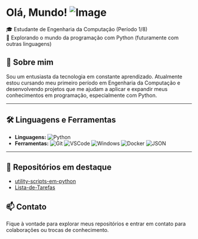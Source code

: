 
# Olá, Mundo! ![Image](https://github.com/user-attachments/assets/b97ad4e5-0e49-45fd-ab52-66b7d6a6a738)

🎓 Estudante de Engenharia da Computação (Período 1/8)  
🐍 Explorando o mundo da programação com Python (futuramente com outras linguagens)

## 🚀 Sobre mim

Sou um entusiasta da tecnologia em constante aprendizado. Atualmente estou cursando meu primeiro período em Engenharia da Computação e desenvolvendo projetos que me ajudam a aplicar e expandir meus conhecimentos em programação, especialmente com Python.

---

## 🛠️ Linguagens e Ferramentas

- **Linguagens:** 
![Python](https://img.shields.io/badge/Python-blue?style=flat-square&logo=python&logoColor=white)
- **Ferramentas:** 
![Git](https://img.shields.io/badge/-Git-F05032?style=flat-square&logo=git&logoColor=white) 
![VSCode](https://img.shields.io/badge/-VSCode-0085D1?style=flat-square&logo=visual-studio-code&logoColor=white) 
![Windows](https://img.shields.io/badge/-Windows-00ADEF?style=flat-square&logo=windows&logoColor=white) 
![Docker](https://img.shields.io/badge/-Docker-46a2f1?style=flat-square&logo=docker&logoColor=white)
![JSON](https://img.shields.io/badge/JSON-white?style=flat-square&logo=JSON&logoColor=black)


---

## 📂 Repositórios em destaque

- [utility-scripts-em-python](https://github.com/pedrolucasfonseca/utility-scripts-em-python)
- [Lista-de-Tarefas](https://github.com/pedrolucasfonseca/Lista-de-Tarefas)

## 📫 Contato

Fique à vontade para explorar meus repositórios e entrar em contato para colaborações ou trocas de conhecimento.
